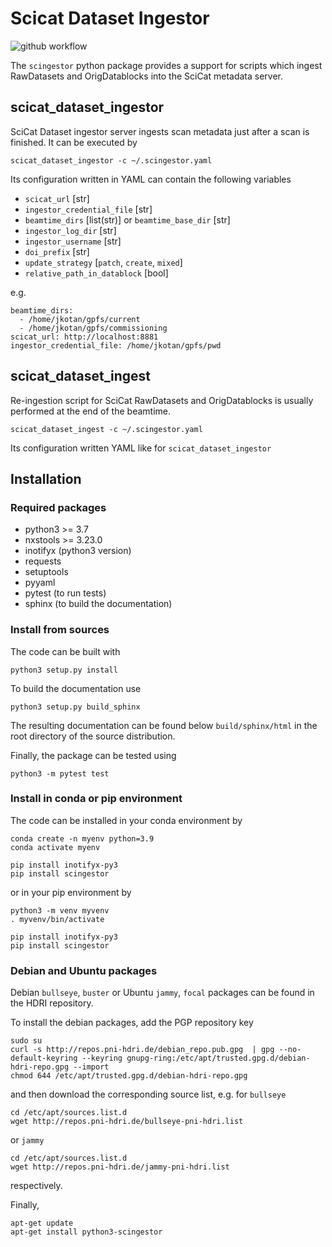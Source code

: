 # Scicat Dataset Ingestor

![github workflow](https://github.com/jkotan/scingestor/actions/workflows/tests.yml/badge.svg)

The `scingestor` python package provides a support for scripts which ingest RawDatasets and OrigDatablocks into the SciCat metadata server.

## scicat_dataset_ingestor
SciCat Dataset ingestor server ingests scan metadata just after a scan is finished. It can be executed by

```
scicat_dataset_ingestor -c ~/.scingestor.yaml
```
Its configuration written in YAML can contain the following variables
* `scicat_url` [str]
* `ingestor_credential_file` [str]
* `beamtime_dirs` [list(str)] or  `beamtime_base_dir` [str]
* `ingestor_log_dir` [str]
* `ingestor_username` [str]
* `doi_prefix` [str]
* `update_strategy` [`patch`, `create`, `mixed`]
* `relative_path_in_datablock` [bool]

e.g.
```
beamtime_dirs:
  - /home/jkotan/gpfs/current
  - /home/jkotan/gpfs/commissioning
scicat_url: http://localhost:8881
ingestor_credential_file: /home/jkotan/gpfs/pwd
```

## scicat_dataset_ingest

Re-ingestion script for SciCat RawDatasets and OrigDatablocks is usually performed at the end of the beamtime.
```
scicat_dataset_ingest -c ~/.scingestor.yaml
```
Its configuration written YAML like for `scicat_dataset_ingestor`

## Installation

### Required packages

* python3 >= 3.7
* nxstools >= 3.23.0
* inotifyx (python3 version)
* requests
* setuptools
* pyyaml
* pytest (to run tests)
* sphinx (to build the documentation)


### Install from sources

The code can be built with

```
python3 setup.py install
```


To build the documentation use

```
python3 setup.py build_sphinx
```

The resulting documentation can be found below `build/sphinx/html` in the root
directory of the source distribution.

Finally, the package can be tested using

```
python3 -m pytest test
```

### Install in conda or pip environment

The code can be installed in your conda environment by
```
conda create -n myenv python=3.9
conda activate myenv

pip install inotifyx-py3
pip install scingestor
```

or in your pip environment by
```
python3 -m venv myvenv
. myvenv/bin/activate

pip install inotifyx-py3
pip install scingestor
```


### Debian and Ubuntu packages

Debian  `bullseye`, `buster`  or Ubuntu  `jammy`, `focal` packages can be found in the HDRI repository.

To install the debian packages, add the PGP repository key

```
sudo su
curl -s http://repos.pni-hdri.de/debian_repo.pub.gpg  | gpg --no-default-keyring --keyring gnupg-ring:/etc/apt/trusted.gpg.d/debian-hdri-repo.gpg --import
chmod 644 /etc/apt/trusted.gpg.d/debian-hdri-repo.gpg
```

and then download the corresponding source list, e.g.
for `bullseye`

```
cd /etc/apt/sources.list.d
wget http://repos.pni-hdri.de/bullseye-pni-hdri.list
```

or `jammy`

```
cd /etc/apt/sources.list.d
wget http://repos.pni-hdri.de/jammy-pni-hdri.list
```
respectively.

Finally,

```
apt-get update
apt-get install python3-scingestor
```
